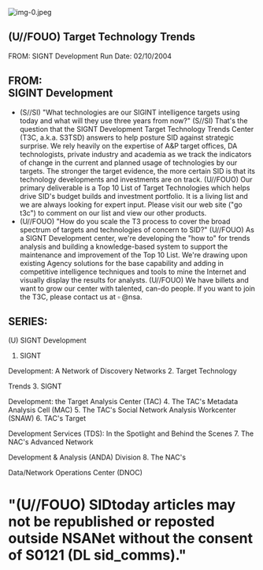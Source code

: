 ![img-0.jpeg](img-0.jpeg)

## (U//FOUO) Target Technology Trends

FROM: SIGNT Development
Run Date: 02/10/2004

## FROM: <br> SIGINT Development

- (S//SI) "What technologies are our SIGINT intelligence targets using today and what will they use three years from now?"
(S//SI) That's the question that the SIGNT Development Target Technology Trends Center (T3C, a.k.a. S3TSD) answers to help posture SID against strategic surprise. We rely heavily on the expertise of A\&P target offices, DA technologists, private industry and academia as we track the indicators of change in the current and planned usage of technologies by our targets. The stronger the target evidence, the more certain SID is that its technology developments and investments are on track.
(U//FOUO) Our primary deliverable is a Top 10 List of Target Technologies which helps drive SID's budget builds and investment portfolio. It is a living list and we are always looking for expert input. Please visit our web site ("go t3c") to comment on our list and view our other products.
- (U//FOUO) "How do you scale the T3 process to cover the broad spectrum of targets and technologies of concern to SID?"
(U//FOUO) As a SIGNT Development center, we're developing the "how to" for trends analysis and building a knowledge-based system to support the maintenance and improvement of the Top 10 List. We're drawing upon existing Agency solutions for the base capability and adding in competitive intelligence techniques and tools to mine the Internet and visually display the results for analysts.
(U//FOUO) We have billets and want to grow our center with talented, can-do people. If you want to join the T3C, please contact us at $\square$ @nsa.


## SERIES:

(U) SIGNT Development

1. SIGNT

Development: A
Network of Discovery
Networks
2. Target Technology

Trends
3. SIGNT

Development: the
Target Analysis
Center (TAC)
4. The TAC's Metadata Analysis Cell (MAC)
5. The TAC's Social Network Analysis Workcenter (SNAW)
6. TAC's Target

Development
Services (TDS): In the Spotlight and Behind the Scenes
7. The NAC's Advanced Network

Development \& Analysis (ANDA)
Division
8. The NAC's

Data/Network
Operations Center (DNOC)

# "(U//FOUO) SIDtoday articles may not be republished or reposted outside NSANet without the consent of $\mathbf{S 0 1 2 1}$ (DL sid_comms)."
